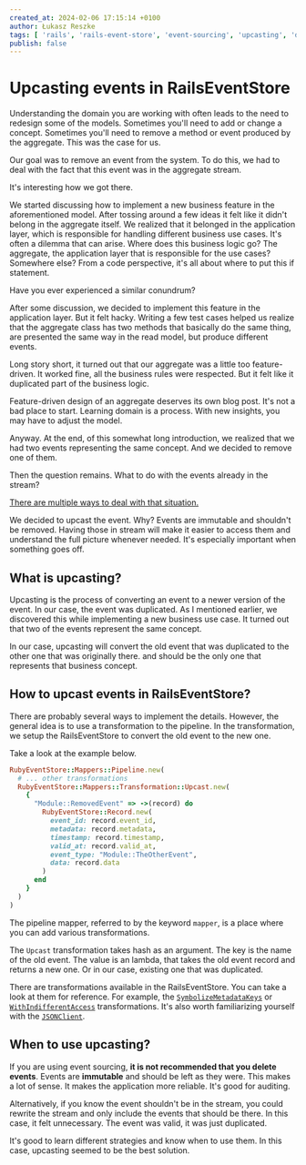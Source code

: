 ```yaml
---
created_at: 2024-02-06 17:15:14 +0100
author: Łukasz Reszke
tags: [ 'rails', 'rails-event-store', 'event-sourcing', 'upcasting', 'ddd' ]
publish: false
---
```


# Upcasting events in RailsEventStore

Understanding the domain you are working with often leads to the need to redesign some of the models. Sometimes you'll
need to add or change a concept. Sometimes you'll need to remove a method or event produced by the aggregate. This was
the case for us.

Our goal was to remove an event from the system. To do this, we had to deal with the fact that this event was in the
aggregate stream.

It's interesting how we got there.

We started discussing how to implement a new business feature in the aforementioned model.
After tossing around a few ideas it felt like it didn't belong in the aggregate itself.
We realized that it belonged in the application layer, which is responsible for handling different business use cases.
It's often a dilemma that can arise. Where does this business logic go? The aggregate, the application layer that is
responsible for the use cases? Somewhere else?
From a code perspective, it's all about where to put this if statement.

Have you ever experienced a similar conundrum?

After some discussion, we decided to implement this feature in the application layer. But it felt hacky.
Writing a few test cases helped us realize that the aggregate class has two methods that basically do the same thing,
are presented the same way in the read model, but produce different events.

Long story short, it turned out that our aggregate was a little too feature-driven. It worked fine, all the business 
rules were respected. But it felt like it duplicated part of the business logic. 

Feature-driven design of an aggregate deserves its own blog post. It's not a bad place to start. Learning domain is a
process. With new insights, you may have to adjust the model.

Anyway. At the end, of this somewhat long introduction, we realized that we had two events representing the same concept.
And we decided to remove one of them.

Then the question remains. What to do with the events already in the stream?

[There are multiple ways to deal with that situation.](https://blog.arkency.com/4-strategies-when-you-need-to-change-a-published-event/)

We decided to upcast the event. Why? Events are immutable and shouldn't be removed. Having those in stream will make it
easier to access them and understand the full picture whenever needed. It's especially important when something goes
off.

## What is upcasting?

Upcasting is the process of converting an event to a newer version of the event. In our case, the event was
duplicated.
As I mentioned earlier, we discovered this while implementing a new business use case. It turned out that two of the
events
represent the same concept.

In our case, upcasting will convert the old event that was duplicated to the other one that was originally there.
and should be the only one that represents that business concept.

## How to upcast events in RailsEventStore?

There are probably several ways to implement the details. However, the general idea is to use a
transformation
to the pipeline. In the transformation, we setup the RailsEventStore to convert the old event to the new one. 

Take a look at the example below.

```ruby
RubyEventStore::Mappers::Pipeline.new(
  # ... other transformations
  RubyEventStore::Mappers::Transformation::Upcast.new(
    {
      "Module::RemovedEvent" => ->(record) do
        RubyEventStore::Record.new(
          event_id: record.event_id,
          metadata: record.metadata,
          timestamp: record.timestamp,
          valid_at: record.valid_at,
          event_type: "Module::TheOtherEvent",
          data: record.data
        )
      end
    }
  )
)
```

The pipeline mapper, referred to by the keyword `mapper`, is a place where you can add various transformations.

The `Upcast` transformation takes hash as an argument. The key is the name of the old event. The value is an lambda,
that takes the old event record and returns a new one. Or in our case, existing one that was duplicated.

There are transformations available in the RailsEventStore. You can take a look at them for reference. For example,
the [`SymbolizeMetadataKeys`](https://github.com/RailsEventStore/rails_event_store/blob/b8e4bbffabf43db98a154ebab694486229c3706c/ruby_event_store/lib/ruby_event_store/mappers/transformation/symbolize_metadata_keys.rb)
or [`WithIndifferentAccess`](https://github.com/RailsEventStore/rails_event_store/blob/b8e4bbffabf43db98a154ebab694486229c3706c/contrib/ruby_event_store-transformations/lib/ruby_event_store/transformations/with_indifferent_access.rb)
transformations.
It's also worth familiarizing yourself with
the [`JSONClient`](https://github.com/RailsEventStore/rails_event_store/blob/b8e4bbffabf43db98a154ebab694486229c3706c/rails_event_store/lib/rails_event_store/json_client.rb).

## When to use upcasting?

If you are using event sourcing, **it is not recommended that you delete events**.  Events are **immutable** and 
should be left as they were. This makes a lot of sense. It makes the application more reliable. It's good for auditing.

Alternatively, if you know the event shouldn't be in the stream, you could rewrite the stream and only include the
events that should be there. In this case, it felt unnecessary. The event was valid, it was just duplicated.

It's good to learn different strategies and know when to use them. In this case, upcasting seemed to be the best
solution.
